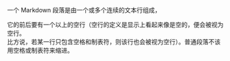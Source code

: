 一个 Markdown 段落是由一个或多个连续的文本行组成，

它的前后要有一个以上的空行（空行的定义是显示上看起来像是空的，便会被视为空行。  
比方说，若某一行只包含空格和制表符，则该行也会被视为空行）。普通段落不该用空格或制表符来缩进。
